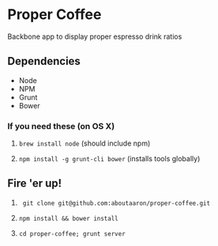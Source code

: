 # Proper Coffee

Backbone app to display proper espresso drink ratios

## Dependencies
- Node
- NPM
- Grunt
- Bower

### If you need these (on OS X)

1. ```brew install node``` (should include npm)

2. ```npm install -g grunt-cli bower``` (installs tools globally)

## Fire 'er up!

1. ``` git clone git@github.com:aboutaaron/proper-coffee.git```

2. ```npm install && bower install```

3. ```cd proper-coffee; grunt server```
